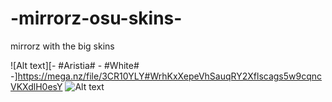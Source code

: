 # -mirrorz-osu-skins-

mirrorz with the big skins

![Alt text][- #Aristia# - #White# -]https://mega.nz/file/3CR10YLY#WrhKxXepeVhSauqRY2Xflscags5w9cqncVKXdlH0esY ![Alt text](https://i.imgur.com/9mREp6X.png://full/path/to/img.jpg "Optional title")

